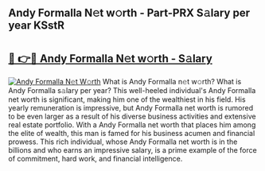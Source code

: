 ## Andy Formalla N𝚎t w𝚘rth - Part-PRX S𝚊lary per year KSstR

# <h2><a href="http://gc0eaf.nevu.top/?p=Andy+Formalla">🔗 👉🔴 Andy Formalla N𝚎t w𝚘rth - S𝚊lary</a></h2>

[![Andy Formalla N𝚎t W𝚘rth](https://i.imgur.com/Oavwk0R.jpeg)](http://gc0eaf.nevu.top/?p=Andy+Formalla)
What is Andy Formalla n𝚎t w𝚘rth? What is Andy Formalla s𝚊lary per year?
This well-heeled individual's Andy Formalla net worth is significant, making him one of the wealthiest in his field. His yearly remuneration is impressive, but Andy Formalla net worth is rumored to be even larger as a result of his diverse business activities and extensive real estate portfolio. With a Andy Formalla net worth that places him among the elite of wealth, this man is famed for his business acumen and financial prowess. This rich individual, whose Andy Formalla net worth is in the billions and who earns an impressive salary, is a prime example of the force of commitment, hard work, and financial intelligence.
